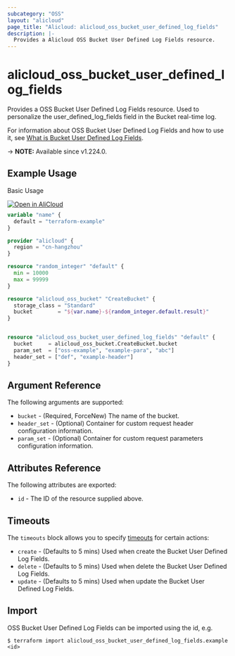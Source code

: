 ```yaml
---
subcategory: "OSS"
layout: "alicloud"
page_title: "Alicloud: alicloud_oss_bucket_user_defined_log_fields"
description: |-
  Provides a Alicloud OSS Bucket User Defined Log Fields resource.
---
```


# alicloud_oss_bucket_user_defined_log_fields

Provides a OSS Bucket User Defined Log Fields resource. Used to personalize the user_defined_log_fields field in the Bucket real-time log.

For information about OSS Bucket User Defined Log Fields and how to use it, see [What is Bucket User Defined Log Fields](https://www.alibabacloud.com/help/en/oss/developer-reference/putuserdefinedlogfieldsconfig).

-> **NOTE:** Available since v1.224.0.

## Example Usage

Basic Usage

<div style="display: block;margin-bottom: 40px;"><div class="oics-button" style="float: right;position: absolute;margin-bottom: 10px;">
  <a href="https://api.aliyun.com/api-tools/terraform?resource=alicloud_oss_bucket_user_defined_log_fields&exampleId=a22fcf03-4ef5-2916-0e68-e9e77a61b5ce8f914c3a&activeTab=example&spm=docs.r.oss_bucket_user_defined_log_fields.0.a22fcf034e&intl_lang=EN_US" target="_blank">
    <img alt="Open in AliCloud" src="https://img.alicdn.com/imgextra/i1/O1CN01hjjqXv1uYUlY56FyX_!!6000000006049-55-tps-254-36.svg" style="max-height: 44px; max-width: 100%;">
  </a>
</div></div>

```terraform
variable "name" {
  default = "terraform-example"
}

provider "alicloud" {
  region = "cn-hangzhou"
}

resource "random_integer" "default" {
  min = 10000
  max = 99999
}

resource "alicloud_oss_bucket" "CreateBucket" {
  storage_class = "Standard"
  bucket        = "${var.name}-${random_integer.default.result}"
}


resource "alicloud_oss_bucket_user_defined_log_fields" "default" {
  bucket     = alicloud_oss_bucket.CreateBucket.bucket
  param_set  = ["oss-example", "example-para", "abc"]
  header_set = ["def", "example-header"]
}
```

## Argument Reference

The following arguments are supported:
* `bucket` - (Required, ForceNew) The name of the bucket.
* `header_set` - (Optional) Container for custom request header configuration information.
* `param_set` - (Optional) Container for custom request parameters configuration information.

## Attributes Reference

The following attributes are exported:
* `id` - The ID of the resource supplied above.

## Timeouts

The `timeouts` block allows you to specify [timeouts](https://www.terraform.io/docs/configuration-0-11/resources.html#timeouts) for certain actions:
* `create` - (Defaults to 5 mins) Used when create the Bucket User Defined Log Fields.
* `delete` - (Defaults to 5 mins) Used when delete the Bucket User Defined Log Fields.
* `update` - (Defaults to 5 mins) Used when update the Bucket User Defined Log Fields.

## Import

OSS Bucket User Defined Log Fields can be imported using the id, e.g.

```shell
$ terraform import alicloud_oss_bucket_user_defined_log_fields.example <id>
```